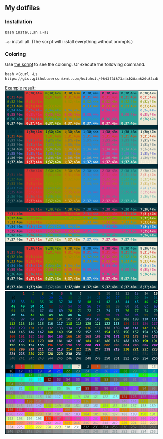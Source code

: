 ## My dotfiles

### Installation
    bash install.sh [-a]

`-a`: install all. (The script will install everything without prompts.)

### Coloring

Use [the script](https://gist.github.com/hsiuhsiu/9843f31873a4cb28aa820c83cd82db3c) to see the coloring. Or execute the following command.

    bash <(curl -Ls https://gist.githubusercontent.com/hsiuhsiu/9843f31873a4cb28aa820c83cd82db3c/raw/2fdf40e4fcb0bfcda32fa39b6660145d7eadeb52/color.sh)

Example result:
![](fig/color_ansi.png)
![](fig/color_256.png)
